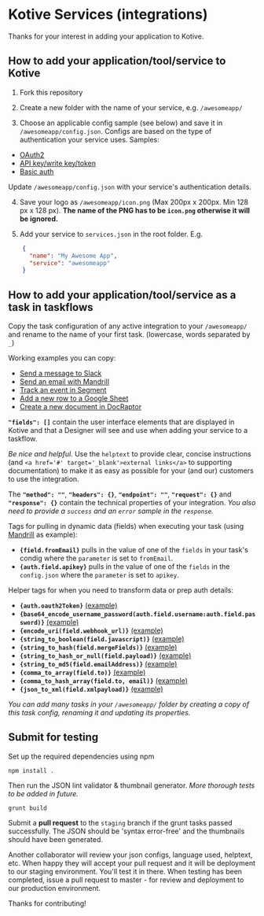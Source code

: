 Kotive Services (integrations)
==============================

Thanks for your interest in adding your application to Kotive.

How to add your application/tool/service to Kotive
--------------------------------------------------

1. Fork this repository

2. Create a new folder with the name of your service, e.g. `/awesomeapp/`

3. Choose an applicable config sample (see below) and save it in `/awesomeapp/config.json`. Configs are based on the type of authentication your service uses. Samples:

- [OAuth2](/googlesheets/config.json)
- [API key/write key/token](/mandrill/config.json)
- [Basic auth](/campaignmonitor/config.json)

Update `/awesomeapp/config.json` with your service's authentication details.

4. Save your logo as `/awesomeapp/icon.png` (Max 200px x 200px. Min 128 px x 128 px). __The name of the PNG has to be `icon.png` otherwise it will be ignored.__

5. Add your service to `services.json` in the root folder. E.g.

```json
    {
      "name": "My Awesome App",
      "service": "awesomeapp"
    }
```

How to add your application/tool/service as a task in taskflows
---------------------------------------------------------

Copy the task configuration of any active integration to your `/awesomeapp/` and rename to the name of your first task. (lowercase, words separated by `_`)

Working examples you can copy: 
- [Send a message to Slack](/slack/send_message.json)
- [Send an email with Mandrill](/mandrill/send_email.json)
- [Track an event in Segment](/segment/track.json)
- [Add a new row to a Google Sheet](/googlesheets/add_row.json)
- [Create a new document in DocRaptor](/docraptor/new_document.json)

**`"fields": []`** contain the user interface elements that are displayed in Kotive and that a Designer will see and use when adding your service to a taskflow.

*Be nice and helpful.* Use the `helptext` to provide clear, concise instructions (and `<a href='#' target='_blank'>external links</a>` to supporting documentation) to make it as easy as possible for your (and our) customers to use the integration.

The **`"method": ""`**, **`"headers": {}`**, **`"endpoint": ""`**, **`"request": {}`** and **`"response": {}`** contain the technical properties of your integration. _You also need to provide a `success` and an `error` sample in the `response`._

Tags for pulling in dynamic data (fields) when executing your task (using [Mandrill](/mandrill/send_email.json) as example):

- **`{field.fromEmail}`** pulls in the value of one of the `fields` in your task's condig where the `parameter` is set to `fromEmail`.
- **`{auth.field.apikey}`** pulls in the value of one of the `fields` in the `config.json` where the `parameter` is set to `apikey`.

Helper tags for when you need to transform data or prep auth details:

- **`{auth.oauth2Token}`**  [(example)](/googlecontacts/add_contact.json#L84)
- **`{base64_encode_username_password(auth.field.username:auth.field.password)}`**  [(example)](/segment/track.json#L88)
- **`{encode_uri(field.webhook_url)}`**  [(example)](/webhook/json.json#L63)
- **`{string_to_boolean(field.javascript)}`**  [(example)](/docraptor/new_document.json#L118)
- **`{string_to_hash(field.mergeFields)}`**  [(example)](/mailchimp/add_or_update_list_member.json#L154)
- **`{string_to_hash_or_null(field.payload)}`**  [(example)](/webhook/json.json#L64)
- **`{string_to_md5(field.emailAddress)}`**  [(example)](/mailchimp/add_or_update_list_member.json#L149)
- **`{comma_to_array(field.to)}`**  [(example)](/clickatell/send_message.json#L39)
- **`{comma_to_hash_array(field.to, email)}`** [(example)](/mandrill/send_email.json#L69)
- **`{json_to_xml(field.xmlpayload)}`**  [(example)](/googlesheets/add_row.json#L48)

_You can add many tasks in your `/awesomeapp/` folder by creating a copy of this task config, renaming it and updating its properties._


Submit for testing
------------------

Set up the required dependencies using npm

```npm install .```

Then run the JSON lint validator & thumbnail generator. _More thorough tests to be added in future._

```grunt build```

Submit a **pull request** to the `staging` branch if the grunt tasks passed successfully. The JSON should be 'syntax error-free' and the thumbnails should have been generated.

Another collaborator will review your json configs, language used, helptext, etc. When happy they will accept your pull request and it will be deployment to our staging environment. You'll test it in there. When testing has been completed, issue a pull request to master - for review and deployment to our production environment.

Thanks for contributing!
